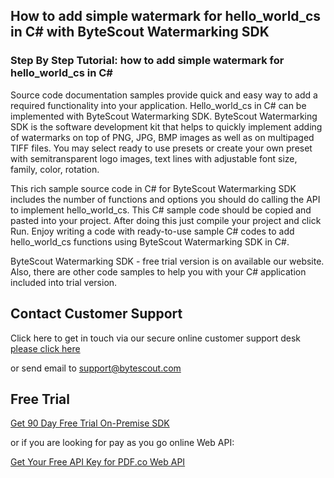 ## How to add simple watermark for hello_world_cs in C# with ByteScout Watermarking SDK

### Step By Step Tutorial: how to add simple watermark for hello_world_cs in C#

Source code documentation samples provide quick and easy way to add a required functionality into your application. Hello_world_cs in C# can be implemented with ByteScout Watermarking SDK. ByteScout Watermarking SDK is the software development kit that helps to quickly implement adding of watermarks on top of PNG, JPG, BMP images as well as on multipaged TIFF files. You may select ready to use presets or create your own preset with semitransparent logo images, text lines with adjustable font size, family, color, rotation.

This rich sample source code in C# for ByteScout Watermarking SDK includes the number of functions and options you should do calling the API to implement hello_world_cs. This C# sample code should be copied and pasted into your project. After doing this just compile your project and click Run. Enjoy writing a code with ready-to-use sample C# codes to add hello_world_cs functions using ByteScout Watermarking SDK in C#.

ByteScout Watermarking SDK - free trial version is on available our website. Also, there are other code samples to help you with your C# application included into trial version.

## Contact Customer Support

Click here to get in touch via our secure online customer support desk [please click here](https://bytescout.zendesk.com/hc/en-us/requests/new?subject=ByteScout%20Watermarking%20SDK%20Question)

or send email to [support@bytescout.com](mailto:support@bytescout.com?subject=ByteScout%20Watermarking%20SDK%20Question) 

## Free Trial

[Get 90 Day Free Trial On-Premise SDK](https://bytescout.com/download/web-installer?utm_source=github-readme)

or if you are looking for pay as you go online Web API:

[Get Your Free API Key for PDF.co Web API](https://pdf.co/documentation/api?utm_source=github-readme)